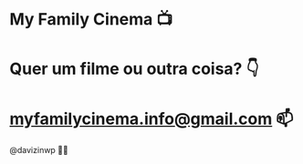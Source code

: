 # My Family Cinema 📺
# Quer um filme ou outra coisa? 👇
# myfamilycinema.info@gmail.com 📫

@davizinwp 🧑‍💻
